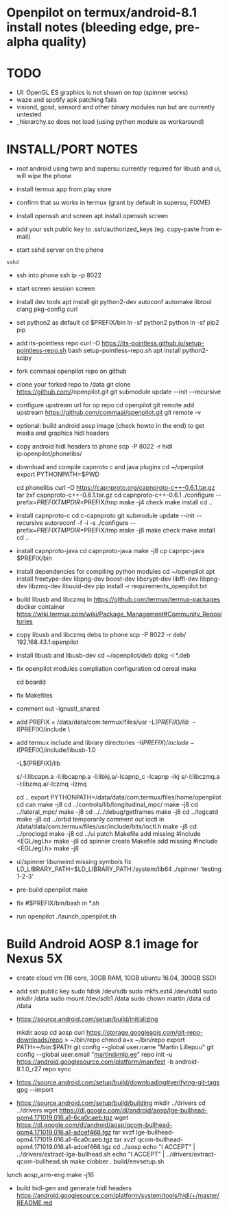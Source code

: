 Openpilot on termux/android-8.1 install notes (bleeding edge, pre-alpha quality)
================================================================================

TODO
====
  * UI: OpenGL ES graphics is not shown on top (spinner works)
  * waze and spotify apk patching fails
  * visiond, gpsd, sensord and other binary modules run but are currently untested
  * _hierarchy.so does not load (using python module as workaround)

INSTALL/PORT NOTES
==================
  * root android using twrp and supersu
    currently required for libusb and ui, will wipe the phone
  * install termux app from play store
  * confirm that su works in termux (grant by default in supersu, FIXME)
  * install openssh and screen
    apt install openssh screen

  * add your ssh public key to .ssh/authorized_keys (eg. copy-paste from e-mail)
  * start sshd server on the phone
```
sshd
```
  * ssh into phone
    ssh ip -p 8022
  * start screen session
    screen

  * install dev tools
    apt install git python2-dev autoconf automake libtool clang pkg-config curl

- set python2 as default
  cd $PREFIX/bin
  ln -sf python2 python
  ln -sf pip2 pip

- add its-pointless repo
  curl -O https://its-pointless.github.io/setup-pointless-repo.sh
  bash setup-pointless-repo.sh
  apt install python2-scipy

- fork commaai openpilot repo on github
- clone your forked repo to /data
  git clone https://github.com/<username>/openpilot.git
  git submodule update --init --recursive

- configure upstream url for op repo
  cd openpilot
  git remote add upstream https://github.com/commaai/openpilot.git
  git remote -v

- optional: build android aosp image (check howto in the end) to get media and graphics hidl headers
- copy android hidl headers to phone
  scp -P 8022 -r hidl ip:openpilot/phonelibs/

- download and compile capnroto c and java plugins
  cd ~/openpilot
  export PYTHONPATH=$PWD

  cd phonelibs
  curl -O https://capnproto.org/capnproto-c++-0.6.1.tar.gz
  tar zxf capnproto-c++-0.6.1.tar.gz
  cd capnproto-c++-0.6.1
  ./configure --prefix=$PREFIX TMPDIR=$PREFIX/tmp
  make -j4 check
  make install
  cd ..

- install capnproto-c
  cd c-capnproto
  git submodule update --init --recursive
  autoreconf -f -i -s
  ./configure --prefix=$PREFIX TMPDIR=$PREFIX/tmp
  make -j8
  make check
  make install
  cd ..

- install capnproto-java
  cd capnproto-java
  make -j8
  cp capnpc-java $PREFIX/bin

- install dependencies for compiling python modules
  cd ~/openpilot
  apt install freetype-dev libpng-dev boost-dev libcrypt-dev libffi-dev libpng-dev libzmq-dev libuuid-dev
  pip install -r requirements_openpilot.txt

- build libusb and libczmq in https://github.com/termux/termux-packages docker container
  https://wiki.termux.com/wiki/Package_Management#Community_Repositories
- copy libusb and libczmq debs to phone
  scp -P 8022 -r deb/ 192.168.43.1:openpilot

- install libusb and libusb-dev
  cd ~/openpilot/deb
  dpkg -i *.deb

- fix openpilot modules compliation configuration
  cd cereal
  make
  
  cd boardd

- fix Makefiles
- comment out -lgnustl_shared
- add
  PREFIX = /data/data/com.termux/files/usr
  -L$(PREFIX)/lib \
  -I$(PREFIX)/include \

- add termux include and library directories
  -I$(PREFIX)/include
  -I$(PREFIX)/include/libusb-1.0


  -L$(PREFIX)/lib

  s/-l:libcapn.a -l:libcapnp.a -l:libkj.a/-lcapnp_c -lcapnp -lkj
  s/-l:libczmq.a -l:libzmq.a/-lczmq -lzmq

  cd ..
  export PYTHONPATH=/data/data/com.termux/files/home/openpilot
  cd can
  make -j8
  cd ../controls/lib/longitudinal_mpc/
  make -j8
  cd ../lateral_mpc/
  make -j8
  cd ../../debug/getframes
  make -j8
  cd ../logcatd
  make -j8
  cd ../orbd
  temporarily comment out ioctl in /data/data/com.termux/files/usr/include/bits/ioctl.h
  make -j8
  cd ../proclogd
  make -j8
  cd ../ui
  patch Makefile
    add missing #include <EGL/egl.h>
  make -j8
  cd spinner
    create Makefile
    add missing #include <EGL/egl.h>
  make -j8

- ui/spinner libunwind missing symbols fix
  LD_LIBRARY_PATH=$LD_LIBRARY_PATH:/system/lib64 ./spinner 'testing 1-2-3'

- pre-build openpilot
  make

- fix #$PREFIX/bin/bash in *.sh

- run openpilot
  ./launch_openpilot.sh

Build Android AOSP 8.1 image for Nexus 5X
=========================================

  * create cloud vm (16 core, 30GB RAM, 10GB ubuntu 16.04, 300GB SSD)
  * add ssh public key
    sudo fdisk /dev/sdb
    sudo mkfs.ext4 /dev/sdb1
    sudo mkdir /data
    sudo mount /dev/sdb1 /data
    sudo chown martin /data
    cd /data

  * https://source.android.com/setup/build/initializing

    mkdir aosp
    cd aosp
    curl https://storage.googleapis.com/git-repo-downloads/repo > ~/bin/repo
    chmod a+x ~/bin/repo
    export PATH=~/bin:$PATH
    git config --global user.name "Martin Lillepuu"
    git config --global user.email "martin@mlp.ee"
    repo init -u https://android.googlesource.com/platform/manifest -b android-8.1.0_r27
   repo sync

  * https://source.android.com/setup/build/downloading#verifying-git-tags
    gpg --import

  * https://source.android.com/setup/build/building
    mkdir ../drivers
    cd ../drivers
    wget https://dl.google.com/dl/android/aosp/lge-bullhead-opm4.171019.016.a1-6ca0caeb.tgz
    wget https://dl.google.com/dl/android/aosp/qcom-bullhead-opm4.171019.016.a1-adcef468.tgz
    tar xvzf lge-bullhead-opm4.171019.016.a1-6ca0caeb.tgz
    tar xvzf qcom-bullhead-opm4.171019.016.a1-adcef468.tgz
    cd ../aosp
    echo "I ACCEPT" | ../drivers/extract-lge-bullhead.sh
    echo "I ACCEPT" | ../drivers/extract-qcom-bullhead.sh
    make clobber
   . build/envsetup.sh

   lunch aosp_arm-eng
   make -j16
   
  * build hidl-gen and generate hidl headers
    https://android.googlesource.com/platform/system/tools/hidl/+/master/README.md
